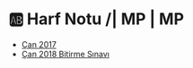 # 🆎 Harf Notu /| MP \| MP

<!--YPackage.YGitbookIntegration-tarafından-otomatik-oluşturulmuştur-->

- [Çan 2017](%C3%87an%202017.png)
- [Çan 2018 Bitirme Sınavı](%C3%87an%202018%20Bitirme%20S%C4%B1nav%C4%B1.png)

<!--YPackage.YGitbookIntegration-tarafından-otomatik-oluşturulmuştur-->
